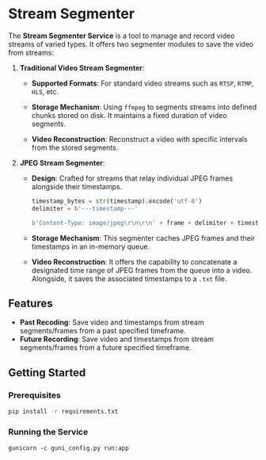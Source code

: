 # Stream Segmenter



The **Stream Segmenter Service** is a tool to manage and record video streams of varied types. It offers two segmenter modules to save the video from streams:

1. **Traditional Video Stream Segmenter**:

   - **Supported Formats**: For standard video streams such as `RTSP`, `RTMP`, `HLS`, etc.

   - **Storage Mechanism**: Using `ffmpeg` to segments streams into defined chunks stored on disk. It maintains a fixed duration of video segments.

   - **Video Reconstruction**: Reconstruct a video with specific intervals from the stored segments.

     

2. **JPEG Stream Segmenter**:

   - **Design**: Crafted for streams that relay individual JPEG frames alongside their timestamps.

     ``` python
     timestamp_bytes = str(timestamp).encode('utf-8')
     delimiter = b'---timestamp---'
     
     b'Content-Type: image/jpeg\r\n\r\n' + frame + delimiter + timestamp_bytes + b'\r\n--frame\r\n'
     ```

     

   - **Storage Mechanism**: This segmenter caches JPEG frames and their timestamps in an in-memory queue. 

   - **Video Reconstruction**: It offers the capability to concatenate a designated time range of JPEG frames from the queue into a video. Alongside, it saves the associated timestamps to a `.txt` file.

## Features

- **Past Recoding**: Save video and timestamps from stream segments/frames from a past specified timeframe.
- **Future Recording**: Save video and timestamps from stream segments/frames from a future specified timeframe.

## Getting Started

### Prerequisites

```bash
pip install -r requirements.txt
```

### Running the Service

```shell
gunicorn -c guni_config.py run:app
```



